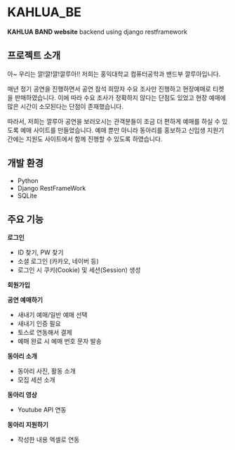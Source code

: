 # KAHLUA_BE
**KAHLUA BAND website** backend using django restframework

## 프로젝트 소개
아~ 우리는 깔!깔!깔!깔루아!! 저희는 홍익대학교 컴퓨터공학과 밴드부 깔루아입니다.

매년 정기 공연을 진행하면서 공연 참석 희망자 수요 조사만 진행하고 현장예매로 티켓을 판매하였습니다. 이에 따라 수요 조사가 정확하지 않다는 단점도 있었고 현장 예매에 많은 시간이 소모된다는 단점이 존재했습니다.

따라서, 저희는 깔루아 공연을 보러오시는 관객분들이 조금 더 편하게 예매를 하실 수 있도록 예매 사이트를 만들었습니다. 예매 뿐만 아니라 동아리를 홍보하고 신입생 지원기간에는 지원도 사이트에서 함께 진행할 수 있도록 하였습니다.

## 개발 환경
* Python
* Django RestFrameWork
* SQLite

## 주요 기능
**로그인**

* ID 찾기, PW 찾기
* 소셜 로그인 (카카오, 네이버 등)
* 로그인 시 쿠키(Cookie) 및 세션(Session) 생성


**회원가입**


**공연 예매하기**

* 새내기 예매/일반 예매 선택
* 새내기 인증 필요
* 토스로 연동해서 결제
* 예매 완료 시 예매 번호 문자 발송


**동아리 소개**

* 동아리 사진, 활동 소개
* 모집 세션 소개


**동아리 영상**

* Youtube API 연동


**동아리 지원하기**

* 작성한 내용 엑셀로 연동
